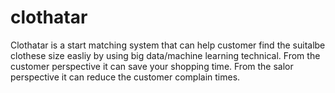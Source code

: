 # clothatar

Clothatar is a start matching system that can help customer find the suitalbe clothese size easliy by using big data/machine learning technical. From the customer perspective it can save your shopping time. From the salor perspective it can reduce the customer complain times.
